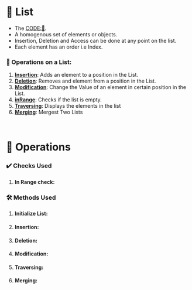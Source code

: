 # 📜 List
- The [CODE:📑](../Data_Structures/List.c).
- A homogenous set of elements or objects.
- Insertion, Deletion and Access can be done at any point on the list.
- Each element has an order i.e Index.

### 🔧 Operations on a List:
1. **[Insertion](#insertion)**: Adds an element to a position in the List.
2. **[Deletion](#deletion)**: Removes and element from a position in the List.
3. **[Modification](#deletion)**: Change the Value of an element in certain position in the List.
4. **[inRange](#in-range-check)**: Checks if the list is empty.
5. **[Traversing](#traversing)**: Displays the elements in the list
6. **[Merging](#merging)**: Mergest Two Lists

&nbsp;
# 🧩 **Operations**
### ✔️ Checks Used
1. #### **In Range** check:

### 🛠️ Methods Used
1. #### **Initialize List**: 
2. #### **Insertion**:
3. #### **Deletion**:
4. #### **Modification**:
5. #### **Traversing**:
6. #### **Merging**:
